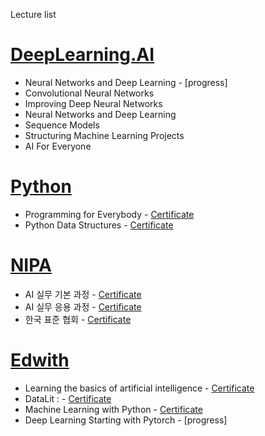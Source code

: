 
Lecture list

# [DeepLearning.AI](https://www.coursera.org/)

* Neural Networks and Deep Learning - [progress]
* Convolutional Neural Networks
* Improving Deep Neural Networks
* Neural Networks and Deep Learning
* Sequence Models
* Structuring Machine Learning Projects
* AI For Everyone


# [Python](https://www.coursera.org/)

* Programming for Everybody -                 [Certificate](https://coursera.org/share/9075864e013fd42a699ba31dd08b268e)
* Python Data Structures -                      [Certificate](https://coursera.org/share/672796b707cbd4b93c8b95a70a1b3256)

# [NIPA](https://www.nipa.kr/main/index.do)

* AI 실무 기본 과정 -                 [Certificate](https://drive.google.com/file/d/1nK26JI7XQTfNhK0H0w4LFr2uHNInO3KD/view?usp=sharing)
* AI 실무 응용 과정 -                 [Certificate](https://drive.google.com/file/d/1FQJx8cRDNkiwin4c7R1MdqaThs8P1Yxl/view?usp=sharing)
* 한국 표준 협회 -                 [Certificate]()

# [Edwith](https://www.edwith.org/)
* Learning the basics of artificial intelligence - [Certificate](http://www.boostcourse.org/certificate/A20210617-714117?langCode=en)
* DataLit : - [Certificate](http://www.boostcourse.org/certificate/A20210528-063264?langCode=en)
* Machine Learning with Python - [Certificate](http://www.boostcourse.org/certificate/A20210902-319073?langCode=en)
* Deep Learning Starting with Pytorch - [progress]
